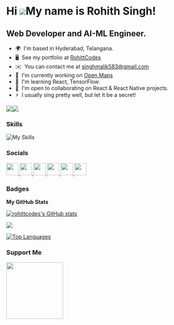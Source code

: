Hi ![](https://user-images.githubusercontent.com/18350557/176309783-0785949b-9127-417c-8b55-ab5a4333674e.gif)My name is Rohith Singh!
=====================================================================================================================================

Web Developer and AI-ML Engineer.
---------------------------------

* 🌍  I'm based in Hyderabad, Telangana.
* 🖥️  See my portfolio at [RohittCodes](http://rohittcodes.wixsite.com/portfolio)
* ✉️  You can contact me at [singhmalik583@gmail.com](mailto:singhmalik583@gmail.com)
* 🚀  I'm currently working on [Open Maps](http://github.com/RohittCodes/OpenMaps)
* 🧠  I'm learning React, TensorFlow.
* 🤝  I'm open to collaborating on React & React Native projects.
* ⚡  I usually sing pretty well, but let it be a secret!

<a href="https://www.github.com/rohittcodes" target="_blank" rel="noreferrer"><img
src="https://img.shields.io/github/followers/rohittcodes?logo=github&style=for-the-badge&color=0891b2&labelColor=1c1917" /></a><a href="https://www.x.com/rohittcodes" target="_blank" rel="noreferrer"><img
src="https://img.shields.io/twitter/follow/rohittcodes?logo=twitter&style=for-the-badge&color=0891b2&labelColor=1c1917"
/></a>

### Skills


 ![My Skills](https://skills.thijs.gg/icons?i=js,html,css,ts,py,cpp,mongodb,nodejs,nextjs,prisma,tailwind,react,git)



### Socials

<p align="left"> <a href="https://www.github.com/rohittcodes" target="_blank" rel="noreferrer"> <picture> <source media="(prefers-color-scheme: dark)" srcset="https://raw.githubusercontent.com/danielcranney/readme-generator/main/public/icons/socials/github-dark.svg" /> <source media="(prefers-color-scheme: light)" srcset="https://raw.githubusercontent.com/danielcranney/readme-generator/main/public/icons/socials/github.svg" /> <img src="https://raw.githubusercontent.com/danielcranney/readme-generator/main/public/icons/socials/github.svg" width="32" height="32" /> </picture> </a> <a href="https://rohittcodes.hashnode.dev" target="_blank" rel="noreferrer"> <picture> <source media="(prefers-color-scheme: dark)" srcset="undefined" /> <source media="(prefers-color-scheme: light)" srcset="https://raw.githubusercontent.com/danielcranney/readme-generator/main/public/icons/socials/hashnode.svg" /> <img src="https://raw.githubusercontent.com/danielcranney/readme-generator/main/public/icons/socials/hashnode.svg" width="32" height="32" /> </picture> </a> <a href="http://www.instagram.com/rohittcodes" target="_blank" rel="noreferrer"> <picture> <source media="(prefers-color-scheme: dark)" srcset="undefined" /> <source media="(prefers-color-scheme: light)" srcset="https://raw.githubusercontent.com/danielcranney/readme-generator/main/public/icons/socials/instagram.svg" /> <img src="https://raw.githubusercontent.com/danielcranney/readme-generator/main/public/icons/socials/instagram.svg" width="32" height="32" /> </picture> </a> <a href="https://www.linkedin.com/in/rohittcodes" target="_blank" rel="noreferrer"> <picture> <source media="(prefers-color-scheme: dark)" srcset="undefined" /> <source media="(prefers-color-scheme: light)" srcset="https://raw.githubusercontent.com/danielcranney/readme-generator/main/public/icons/socials/linkedin.svg" /> <img src="https://raw.githubusercontent.com/danielcranney/readme-generator/main/public/icons/socials/linkedin.svg" width="32" height="32" /> </picture> </a> <a href="https://www.stackoverflow.com/users/rohittcodes" target="_blank" rel="noreferrer"> <picture> <source media="(prefers-color-scheme: dark)" srcset="undefined" /> <source media="(prefers-color-scheme: light)" srcset="https://raw.githubusercontent.com/danielcranney/readme-generator/main/public/icons/socials/stackoverflow.svg" /> <img src="https://raw.githubusercontent.com/danielcranney/readme-generator/main/public/icons/socials/stackoverflow.svg" width="32" height="32" /> </picture> </a> <a href="https://www.x.com/rohittcodes" target="_blank" rel="noreferrer"> <picture> <source media="(prefers-color-scheme: dark)" srcset="https://raw.githubusercontent.com/danielcranney/readme-generator/main/public/icons/socials/twitter-dark.svg" /> <source media="(prefers-color-scheme: light)" srcset="https://raw.githubusercontent.com/danielcranney/readme-generator/main/public/icons/socials/twitter.svg" /> <img src="https://raw.githubusercontent.com/danielcranney/readme-generator/main/public/icons/socials/twitter.svg" width="32" height="32" /> </picture> </a></p>

### Badges

<b>My GitHub Stats</b>

<a href="http://www.github.com/rohittcodes"><img src="https://github-readme-stats.vercel.app/api?username=rohittcodes&show_icons=true&hide=prs,issues,&title_color=0891b2&text_color=ffffff&icon_color=0891b2&bg_color=1c1917&hide_border=true&show_icons=true" alt="rohittcodes's GitHub stats" /></a>

<a href="http://www.github.com/rohittcodes"><img src="https://github-readme-streak-stats.herokuapp.com/?user=rohittcodes&stroke=ffffff&background=1c1917&ring=0891b2&fire=0891b2&currStreakNum=ffffff&currStreakLabel=0891b2&sideNums=ffffff&sideLabels=ffffff&dates=ffffff&hide_border=true" /></a>

<a href="https://github.com/rohittcodes" align="left"><img src="https://github-readme-stats.vercel.app/api/top-langs/?username=rohittcodes&langs_count=10&title_color=0891b2&text_color=ffffff&icon_color=0891b2&bg_color=1c1917&hide_border=true&locale=en&custom_title=Top%20%Languages" alt="Top Languages" /></a>

### Support Me

<a href="https://www.buymeacoffee.com/rohittcodes"><img src="https://cdn.buymeacoffee.com/buttons/v2/default-yellow.png" width="150"/></a>

